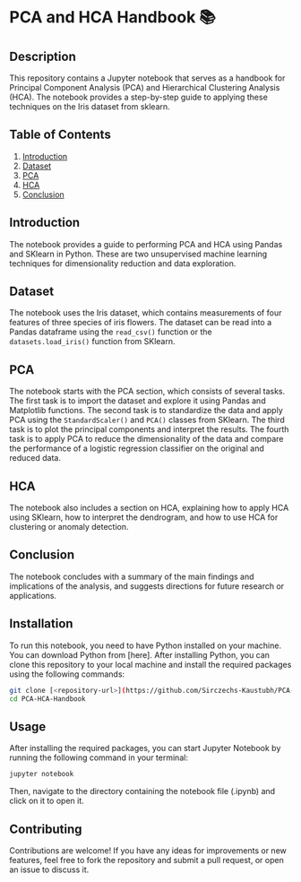
# PCA and HCA Handbook 📚

## Description
This repository contains a Jupyter notebook that serves as a handbook for Principal Component Analysis (PCA) and Hierarchical Clustering Analysis (HCA). The notebook provides a step-by-step guide to applying these techniques on the Iris dataset from sklearn.

## Table of Contents
1. [Introduction](#introduction)
2. [Dataset](#dataset)
3. [PCA](#pca)
4. [HCA](#hca)
5. [Conclusion](#conclusion)

## Introduction
The notebook provides a guide to performing PCA and HCA using Pandas and SKlearn in Python. These are two unsupervised machine learning techniques for dimensionality reduction and data exploration.

## Dataset
The notebook uses the Iris dataset, which contains measurements of four features of three species of iris flowers. The dataset can be read into a Pandas dataframe using the `read_csv()` function or the `datasets.load_iris()` function from SKlearn.

## PCA
The notebook starts with the PCA section, which consists of several tasks. The first task is to import the dataset and explore it using Pandas and Matplotlib functions. The second task is to standardize the data and apply PCA using the `StandardScaler()` and `PCA()` classes from SKlearn. The third task is to plot the principal components and interpret the results. The fourth task is to apply PCA to reduce the dimensionality of the data and compare the performance of a logistic regression classifier on the original and reduced data.

## HCA
The notebook also includes a section on HCA, explaining how to apply HCA using SKlearn, how to interpret the dendrogram, and how to use HCA for clustering or anomaly detection.

## Conclusion
The notebook concludes with a summary of the main findings and implications of the analysis, and suggests directions for future research or applications.

## Installation
To run this notebook, you need to have Python installed on your machine. You can download Python from [here]. After installing Python, you can clone this repository to your local machine and install the required packages using the following commands:

```bash
git clone [<repository-url>](https://github.com/Sirczechs-Kaustubh/PCA-HCA-Handbook.git)
cd PCA-HCA-Handbook
```

## Usage
After installing the required packages, you can start Jupyter Notebook by running the following command in your terminal:

```bash
jupyter notebook
```

Then, navigate to the directory containing the notebook file (.ipynb) and click on it to open it.

## Contributing
Contributions are welcome! If you have any ideas for improvements or new features, feel free to fork the repository and submit a pull request, or open an issue to discuss it.
